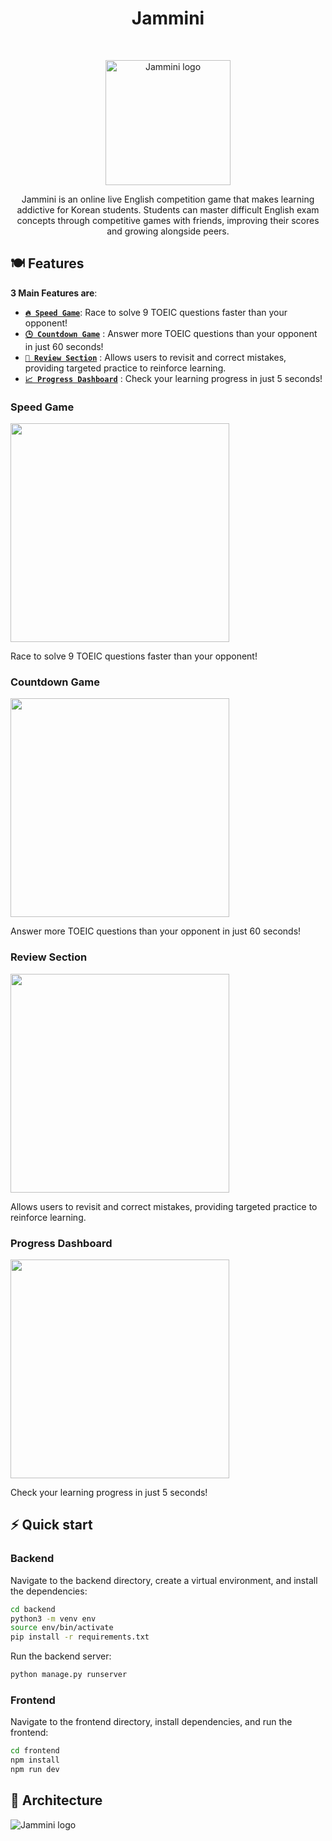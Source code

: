 <h1 align="center"> Jammini </h1><br>
<p align="center">
    <img width="200" alt="Jammini logo" src="https://github.com/user-attachments/assets/c7e905e4-199a-495c-b10b-9ab7fe10a606">
</p>

<p align="center"> 
Jammini is an online live English competition game that makes learning addictive for Korean students. Students can master difficult English exam concepts through competitive games with friends, improving their scores and growing alongside peers.
</p>

## 🍽️ Features

**3 Main Features are**:

* [**`️‍🔥 Speed Game`**](#feature1): Race to solve 9 TOEIC questions faster than your opponent!
* [**`🕒 Countdown Game`**](#feature2) : Answer more TOEIC questions than your opponent in just 60 seconds!
* [**`📝 Review Section`**](#feature3) : Allows users to revisit and correct mistakes, providing targeted practice to reinforce learning.
* [**`📈 Progress Dashboard`**](#feature4) : Check your learning progress in just 5 seconds!

<h3 id="feature1">Speed Game</h3>
<p>
  <img width="350" src="https://github.com/user-attachments/assets/5cf665e9-6e12-42dd-a331-50bf0b13c1ca" />
</p>

Race to solve 9 TOEIC questions faster than your opponent!

<h3 id="feature2">Countdown Game</h3>
<p>
  <img width="350" src="https://github.com/user-attachments/assets/d27b863c-eef7-46e9-b90b-b6882ccd27a2" />
</p>

Answer more TOEIC questions than your opponent in just 60 seconds!

<h3 id="feature3">Review Section</h3>
<p>
  <img width="350" src="https://github.com/user-attachments/assets/5c1b9a27-9907-432b-b3a3-3680c840730d" />
</p>

Allows users to revisit and correct mistakes, providing targeted practice to reinforce learning.

<h3 id="feature4">Progress Dashboard</h3>
<p>
  <img width="350" src="https://github.com/user-attachments/assets/a87d822f-971a-48ec-a85d-90edddb69487" />
</p>

Check your learning progress in just 5 seconds!

## ⚡️ Quick start

### Backend

Navigate to the backend directory, create a virtual environment, and install the dependencies:

```bash
cd backend
python3 -m venv env
source env/bin/activate
pip install -r requirements.txt
```

Run the backend server:

```bash
python manage.py runserver
```

### Frontend

Navigate to the frontend directory, install dependencies, and run the frontend:

```bash
cd frontend
npm install
npm run dev
```

## 🧱 Architecture
<img alt="Jammini logo" src="https://github.com/user-attachments/assets/f6883d4a-af4b-4eb8-b3d8-2f9f596cb572">


<br />
<br />